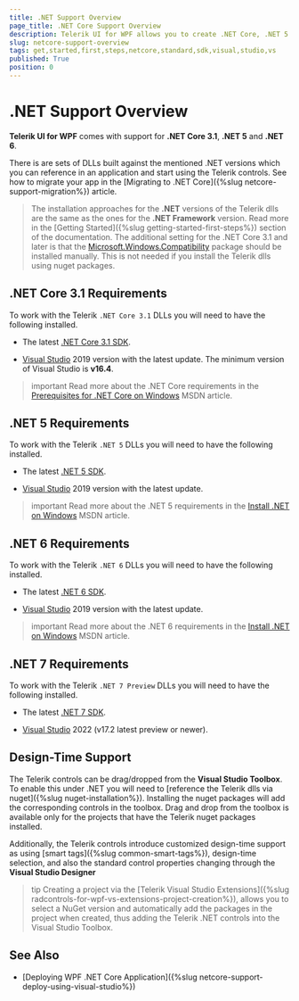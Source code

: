 ```yaml
---
title: .NET Support Overview 
page_title: .NET Core Support Overview 
description: Telerik UI for WPF allows you to create .NET Core, .NET 5 and dot NET 6 projects. 
slug: netcore-support-overview
tags: get,started,first,steps,netcore,standard,sdk,visual,studio,vs
published: True
position: 0
---
```


# .NET Support Overview 

__Telerik UI for WPF__ comes with support for __.NET Core 3.1__, __.NET 5__ and __.NET 6__. 

There is are sets of DLLs built against the mentioned .NET versions which you can reference in an application and start using the Telerik controls. See how to migrate your app in the [Migrating to .NET Core]({%slug netcore-support-migration%}) article.

> The installation approaches for the __.NET__ versions of the Telerik dlls are the same as the ones for the __.NET Framework__ version. Read more in the [Getting Started]({%slug getting-started-first-steps%}) section of the documentation. The additional setting for the .NET Core 3.1 and later is that the [Microsoft.Windows.Compatibility](https://www.nuget.org/packages/Microsoft.Windows.Compatibility) package should be installed manually. This is not needed if you install the Telerik dlls using nuget packages.

## .NET Core 3.1 Requirements

To work with the Telerik `.NET Core 3.1` DLLs you will need to have the following installed.

* The latest [.NET Core 3.1 SDK](https://dotnet.microsoft.com/download/dotnet-core/3.1).

* [Visual Studio](https://visualstudio.microsoft.com/downloads/) 2019 version with the latest update. The minimum version of Visual Studio is __v16.4__. 

>important Read more about the .NET Core requirements in the [Prerequisites for .NET Core on Windows](https://docs.microsoft.com/en-us/dotnet/core/windows-prerequisites?tabs=netcore2x) MSDN article.

## .NET 5 Requirements

To work with the Telerik `.NET 5` DLLs you will need to have the following installed.

* The latest [.NET 5 SDK](https://dotnet.microsoft.com/download/dotnet/5.0).

* [Visual Studio](https://visualstudio.microsoft.com/downloads/) 2019 version with the latest update.

>important Read more about the .NET 5 requirements in the [Install .NET on Windows](https://docs.microsoft.com/en-us/dotnet/core/install/windows?tabs=net50#dependencies) MSDN article.

## .NET 6 Requirements

To work with the Telerik `.NET 6` DLLs you will need to have the following installed.

* The latest [.NET 6 SDK](https://dotnet.microsoft.com/download/dotnet/6.0).

* [Visual Studio](https://visualstudio.microsoft.com/downloads/) 2019 version with the latest update.

>important Read more about the .NET 6 requirements in the [Install .NET on Windows](https://docs.microsoft.com/en-us/dotnet/core/install/windows?tabs=net60) MSDN article.

## .NET 7 Requirements

To work with the Telerik `.NET 7 Preview` DLLs you will need to have the following installed.

* The latest [.NET 7 SDK](https://dotnet.microsoft.com/en-us/download/dotnet/7.0).

* [Visual Studio](https://visualstudio.microsoft.com/downloads/) 2022 (v17.2 latest preview or newer).

## Design-Time Support

The Telerik controls can be drag/dropped from the __Visual Studio Toolbox__. To enable this under .NET you will need to [reference the Telerik dlls via nuget]({%slug nuget-installation%}). Installing the nuget packages will add the corresponding controls in the toolbox. Drag and drop from the toolbox is available only for the projects that have the Telerik nuget packages installed.

Additionally, the Telerik controls introduce customized design-time support as using [smart tags]({%slug common-smart-tags%}), design-time selection, and also the standard control properties changing through the __Visual Studio Designer__

>tip Creating a project via the [Telerik Visual Studio Extensions]({%slug radcontrols-for-wpf-vs-extensions-project-creation%}), allows you to select a NuGet version and automatically add the packages in the project when created, thus adding the Telerik .NET controls into the Visual Studio Toolbox.

## See Also  
* [Deploying WPF .NET Core Application]({%slug netcore-support-deploy-using-visual-studio%})
